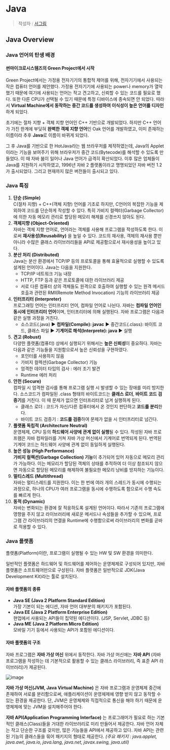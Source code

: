 # Java

> 작성자 : [서그림](https://github.com/Seogeurim)

## Java Overview

### Java 언어의 탄생 배경

#### 썬마이크로시스템즈의 Green Project에서 시작

Green Project에서는 가정용 전자기기의 통합적 제어를 위해, 전자기기에서 사용되는 작은 컴퓨터 언어를 제안했다. 가정용 전자기기에 사용되는 power나 memory가 열악했기 때문에 여기에 사용되는 언어는 작고 견고하고, 신뢰할 수 있는 코드를 필요로 했다. 또한 다른 CPU가 선택될 수 있기 때문에 특정 디바이스에 종속되면 안 되었다. 따라서 **Virtual Machine에서 동작하는 중간 코드를 생성하여 이식성이 높은 언어를 디자인**하게 되었다.

초기에는 절차 지향 + 객체 지향 언어인 C++ 기반으로 개발되었다. 하지만 C++ 언어가 가진 한계에 부딪혀 **완벽한 객체 지향 언어**인 Oak 언어를 개발하였고, 이미 존재하는 이름이라 추후 **Java**로 이름이 바뀌게 되었다.

그 후 Java를 기반으로 한 HotJava라는 웹 브라우저를 제작하였는데, Java의 Applet 이라는 기능을 보여주기 위해 브라우저가 중간 코드(Bytecode)를 해석할 수 있도록 만들었다. 이 때 자바 붐이 일어나 Java 언어가 급격히 확산되었다. 이후 많은 업체들이 Java를 지원하기 시작하였고, 1996년 자바 2 플랫폼이라고 명명되었던 자바 버전 1.2가 출시되었다. 그리고 현재까지 많은 버전들이 출시되고 있다.

### Java 특징

1. **단순 (Simple)**  
   C(절차 지향) + C++(객체 지향) 언어를 기초로 하지만, C언어의 복잡한 기능을 제외하여 코드를 단순하게 작성할 수 있다. 특히 가비지 컬렉터(Garbage Collector)에 의한 자동 메모리 관리로 할당된 메모리 해제를 신경쓰지 않아도 된다.
2. **객체지향 (Object-Oriented)**  
   자바는 객체 지향 언어로, 언어라는 객체를 사용해 프로그램을 작성하도록 한다. 이로써 **재사용성(Reusability)** 을 높일 수 있다. 코드의 재사용, 객체의 재사용 뿐만 아니라 수많은 클래스 라이브러리들을 API로 제공함으로서 재사용성을 높이고 있다.
3. **분산 처리 (Distributed)**  
   Java는 분산 환경에서 TCP/IP 등의 프로토콜을 통해 효율적으로 실행할 수 있도록 설계된 언어이다. Java는 다음을 지원한다.
   - TCP/IP 네트워크 기능 내장
   - HTTP, FTP 등과 같은 프로토콜에 대한 라이브러리 제공
   - 서로 다른 컴퓨터 상의 객체들도 원격으로 호출하여 실행할 수 있는 원격 메서드 호출과 관련된 RMI(Remote Method Invocation) 기능의 라이브러리 제공
4. **인터프리터 (Interpreter)**  
   프로그래밍 언어는 인터프리터 언어, 컴파일 언어로 나뉜다. 자바는 **컴파일 언어인 동시에 인터프리터 언어**이며, 인터프리터에 의해 실행된다. 자바 프로그램은 다음과 같은 실행 과정을 거친다.
   - 소스코드(.java) ▶︎ **컴파일(Compile): javac** ▶︎ 중간코드(.class): 바이트 코드, 클래스 파일 ▶︎ **기계어로 해석(Interprete): java** ▶︎ 실행
5. **견고 (Robust)**  
   다양한 플랫폼(컴퓨터) 상에서 실행되기 위해서는 **높은 신뢰성**이 중요하다. 자바는 다음과 같은 기능들을 지원함으로서 높은 신뢰성을 구현하였다.
   - 포인터를 사용하지 않음
   - 가비지 컬렉션(Garbage Collector) 기능
   - 엄격한 데이터 타입의 검사 : 에러 조기 발견
   - Runtime 에러 처리
6. **안전 (Secure)**  
   컴파일 시 엄격한 검사를 통해 프로그램 실행 시 발생할 수 있는 장애를 미리 방지한다. 소스코드가 컴파일된 .class 형태의 바이트코드는 **클래스 로더**, **바이트 코드 검증기**를 거친다. 이 때 문제가 없으면 인터프리터로 넘겨 실행하게 된다.
   - 클래스 로더 : 코드가 자신/다른 컴퓨터에서 온 것인지 판단하고 **코드를 분리**한다.
   - 바이트 코드 검증기 : **코드를 검증**하여 문제가 없을 시 인터프리터로 넘긴다.
7. **플랫폼 독립적 (Architecture Neutral)**  
   운영체제, CPU 등의 **하드웨어 사양에 관계 없이 실행**될 수 있다. 작성된 자바 프로프램은 자바 컴파일러를 거쳐 자바 가상 머신에서 기계어로 번역되게 된다. 번역된 기계어 코드는 하드웨어 사양에 관계 없이 동일하게 실행된다.
8. **높은 성능 (High Performance)**  
   **가비지 컬렉션(Garbage Collection) 기능**이 추가되어 있어 자동으로 메모리 관리가 가능하다. 이는 메모리가 할당된 객체의 상태를 추적하여 더 이상 참조되지 않으면 자동으로 할당된 메모리를 해제하여 불필요한 메모리 낭비를 방지하는 기능이다.
9. **멀티스레드 (Multithread)**  
   자바는 멀티스레드를 지원한다. 이는 한 번에 여러 개의 스레드가 동시에 수행되는 과정으로, 하나의 CPU가 여러 프로그램을 동시에 수행하도록 함으로서 수행 속도를 빠르게 한다.
10. **동적 (Dynamic)**  
    자바는 변화되는 환경에 잘 적응하도록 설계된 언어이다. 따라서 기존의 프로그램에 영향을 주지 않고 라이브러리에 새로운 메서드나 속성들을 추가할 수 있으며, 프로그램 간 라이브러리의 연결을 Runtime에 수행함으로써 라이브러리의 변화를 곧바로 적용할 수 있다.

### Java 플랫폼

플랫폼(Platform)이란, 프로그램이 실행될 수 있는 HW 및 SW 환경을 의미한다.

일반적인 플랫폼은 하드웨어 및 하드웨어를 제어하는 운영체제로 구성되어 있지만, 자바 플랫폼은 소프트웨어만으로 구성된다. 자바 플랫폼은 일반적으로 JDK(Java Development Kit)라는 툴로 설치된다.

#### 자바 플랫폼의 종류

- **Java SE (Java 2 Platform Standard Edition)**  
   가장 기본이 되는 에디션, 자바 언어 대부분의 패키지가 포함된다.
- **Java EE (Java 2 Platform Enterprise Edition)**  
   현업에서 사용되는 API들이 집약된 에디션이다. (JSP, Servlet, JDBC 등)
- **Java ME (Java 2 Platform Micro Edition)**  
   모바일 기기 등에서 사용되는 API가 포함된 에디션이다.

#### 자바 플랫폼의 구조

자바 프로그램은 **자바 가상 머신** 위에서 동작한다. 자바 가상 머신에는 **자바 API** (자바 프로그램을 작성하는 데 기본적으로 활용할 수 있는 클래스 라이브러리, 즉 표준 API 라이브러리)가 제공된다.

![image](https://user-images.githubusercontent.com/22045163/104326478-20603f80-552d-11eb-8845-4a6bf5218570.png)

**자바 가상 머신(JVM, Java Virtual Machine)** 은 자바 프로그램과 운영체제 중간에 존재하여 서로를 분리함으로써, 애플리케이션이 운영체제에 영향 받지 않고 동작할 수 있는 환경을 제공한다. 단, JVM은 운영체제와 직접적으로 통신을 해야 하기 때문에 운영체제에 맞는 JVM을 설치해주어야 한다.

**자바 API(Application Programming Interface)** 는 프로그래머가 필요로 하는 기본적인 클래스(Class)들을 거대한 라이브러리로 미리 만들어서 제공한다. 자바 언어 자체는 작고 단순한 구조를 갖지만, 많은 기능들을 API에서 제공하고 있다. 자바 API는 관련된 기능의 클래스들을 묶어 패키지의 형태로 제공한다. _(주요 패키지 : java.applet, java.awt, java.io, java.lang, java.net, javax.swing, java.util)_
